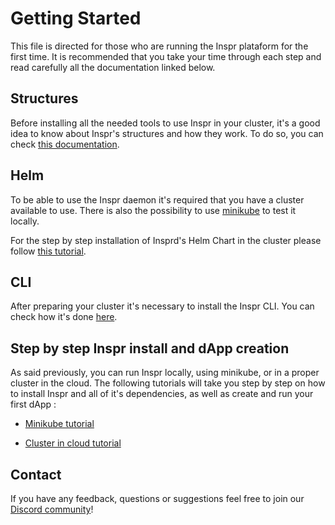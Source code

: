 # Getting Started

This file is directed for those who are running the Inspr plataform for the first time. It is recommended that you take your time through each step and read carefully all the documentation linked below.

## Structures

Before installing all the needed tools to use Inspr in your cluster, it's a good idea to know about Inspr's structures and how they work. To do so, you can check [this documentation](dapp_overview.md).

## Helm

To be able to use the Inspr daemon it's required that you have a cluster available to use. There is also the possibility to use [minikube](https://minikube.sigs.k8s.io/docs/start/) to test it locally.

For the step by step installation of Insprd's Helm Chart in the cluster please follow [this tutorial](helm_installation.md).

## CLI

After preparing your cluster it's necessary to install the Inspr CLI. You can check how it's done [here](cli_install.md).

## Step by step Inspr install and dApp creation

As said previously, you can run Inspr locally, using minikube, or in a proper cluster in the cloud. The following tutorials will take you step by step on how to install Inspr and all of it's dependencies, as well as create and run your first dApp :

- [Minikube tutorial](minikube.md)

- [Cluster in cloud tutorial](workspace_init.md)

## Contact

If you have any feedback, questions or suggestions feel free to join our [Discord community](https://discord.com/invite/RZmZG4auJy)!
